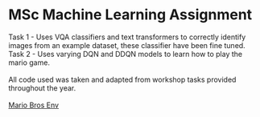 # MSc Machine Learning Assignment
Task 1 - Uses VQA classifiers and text transformers to correctly identify images from an example dataset, these classifier have been fine tuned.\
Task 2 - Uses varying DQN and DDQN models to learn how to play the mario game.\
\
All code used was taken and adapted from workshop tasks provided throughout the year.\
\
[Mario Bros Env](https://github.com/Kautenja/gym-super-mario-bros)
